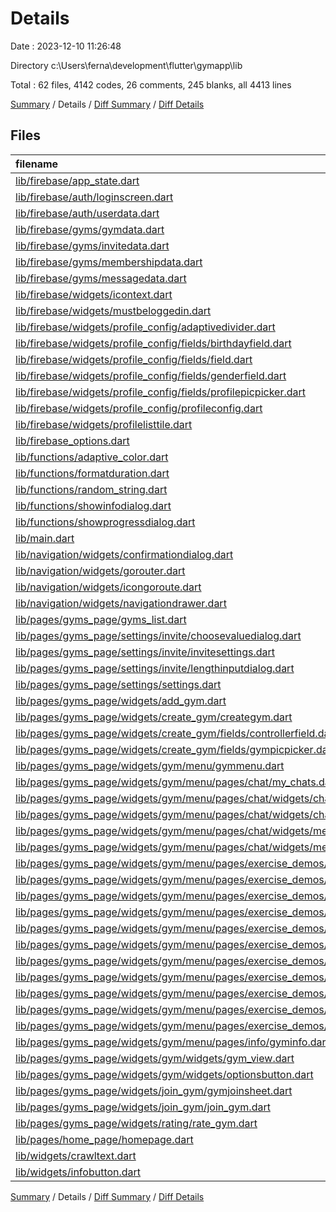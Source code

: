 # Details

Date : 2023-12-10 11:26:48

Directory c:\\Users\\ferna\\development\\flutter\\gymapp\\lib

Total : 62 files,  4142 codes, 26 comments, 245 blanks, all 4413 lines

[Summary](results.md) / Details / [Diff Summary](diff.md) / [Diff Details](diff-details.md)

## Files
| filename | language | code | comment | blank | total |
| :--- | :--- | ---: | ---: | ---: | ---: |
| [lib/firebase/app_state.dart](/lib/firebase/app_state.dart) | Dart | 310 | 6 | 29 | 345 |
| [lib/firebase/auth/loginscreen.dart](/lib/firebase/auth/loginscreen.dart) | Dart | 56 | 1 | 3 | 60 |
| [lib/firebase/auth/userdata.dart](/lib/firebase/auth/userdata.dart) | Dart | 39 | 0 | 1 | 40 |
| [lib/firebase/gyms/gymdata.dart](/lib/firebase/gyms/gymdata.dart) | Dart | 28 | 0 | 1 | 29 |
| [lib/firebase/gyms/invitedata.dart](/lib/firebase/gyms/invitedata.dart) | Dart | 14 | 0 | 1 | 15 |
| [lib/firebase/gyms/membershipdata.dart](/lib/firebase/gyms/membershipdata.dart) | Dart | 14 | 0 | 1 | 15 |
| [lib/firebase/gyms/messagedata.dart](/lib/firebase/gyms/messagedata.dart) | Dart | 28 | 0 | 1 | 29 |
| [lib/firebase/widgets/icontext.dart](/lib/firebase/widgets/icontext.dart) | Dart | 23 | 0 | 3 | 26 |
| [lib/firebase/widgets/mustbeloggedin.dart](/lib/firebase/widgets/mustbeloggedin.dart) | Dart | 15 | 0 | 3 | 18 |
| [lib/firebase/widgets/profile_config/adaptivedivider.dart](/lib/firebase/widgets/profile_config/adaptivedivider.dart) | Dart | 16 | 0 | 3 | 19 |
| [lib/firebase/widgets/profile_config/fields/birthdayfield.dart](/lib/firebase/widgets/profile_config/fields/birthdayfield.dart) | Dart | 55 | 0 | 5 | 60 |
| [lib/firebase/widgets/profile_config/fields/field.dart](/lib/firebase/widgets/profile_config/fields/field.dart) | Dart | 45 | 0 | 3 | 48 |
| [lib/firebase/widgets/profile_config/fields/genderfield.dart](/lib/firebase/widgets/profile_config/fields/genderfield.dart) | Dart | 80 | 0 | 4 | 84 |
| [lib/firebase/widgets/profile_config/fields/profilepicpicker.dart](/lib/firebase/widgets/profile_config/fields/profilepicpicker.dart) | Dart | 124 | 2 | 4 | 130 |
| [lib/firebase/widgets/profile_config/profileconfig.dart](/lib/firebase/widgets/profile_config/profileconfig.dart) | Dart | 137 | 0 | 4 | 141 |
| [lib/firebase/widgets/profilelisttile.dart](/lib/firebase/widgets/profilelisttile.dart) | Dart | 88 | 0 | 4 | 92 |
| [lib/firebase_options.dart](/lib/firebase_options.dart) | Dart | 64 | 12 | 6 | 82 |
| [lib/functions/adaptive_color.dart](/lib/functions/adaptive_color.dart) | Dart | 6 | 0 | 2 | 8 |
| [lib/functions/formatduration.dart](/lib/functions/formatduration.dart) | Dart | 5 | 0 | 1 | 6 |
| [lib/functions/random_string.dart](/lib/functions/random_string.dart) | Dart | 8 | 0 | 2 | 10 |
| [lib/functions/showinfodialog.dart](/lib/functions/showinfodialog.dart) | Dart | 21 | 0 | 2 | 23 |
| [lib/functions/showprogressdialog.dart](/lib/functions/showprogressdialog.dart) | Dart | 16 | 0 | 2 | 18 |
| [lib/main.dart](/lib/main.dart) | Dart | 42 | 0 | 5 | 47 |
| [lib/navigation/widgets/confirmationdialog.dart](/lib/navigation/widgets/confirmationdialog.dart) | Dart | 40 | 0 | 2 | 42 |
| [lib/navigation/widgets/gorouter.dart](/lib/navigation/widgets/gorouter.dart) | Dart | 44 | 0 | 2 | 46 |
| [lib/navigation/widgets/icongoroute.dart](/lib/navigation/widgets/icongoroute.dart) | Dart | 18 | 0 | 2 | 20 |
| [lib/navigation/widgets/navigationdrawer.dart](/lib/navigation/widgets/navigationdrawer.dart) | Dart | 59 | 0 | 3 | 62 |
| [lib/pages/gyms_page/gyms_list.dart](/lib/pages/gyms_page/gyms_list.dart) | Dart | 74 | 1 | 4 | 79 |
| [lib/pages/gyms_page/settings/invite/choosevaluedialog.dart](/lib/pages/gyms_page/settings/invite/choosevaluedialog.dart) | Dart | 90 | 0 | 5 | 95 |
| [lib/pages/gyms_page/settings/invite/invitesettings.dart](/lib/pages/gyms_page/settings/invite/invitesettings.dart) | Dart | 121 | 0 | 4 | 125 |
| [lib/pages/gyms_page/settings/invite/lengthinputdialog.dart](/lib/pages/gyms_page/settings/invite/lengthinputdialog.dart) | Dart | 63 | 0 | 4 | 67 |
| [lib/pages/gyms_page/settings/settings.dart](/lib/pages/gyms_page/settings/settings.dart) | Dart | 40 | 0 | 4 | 44 |
| [lib/pages/gyms_page/widgets/add_gym.dart](/lib/pages/gyms_page/widgets/add_gym.dart) | Dart | 28 | 0 | 3 | 31 |
| [lib/pages/gyms_page/widgets/create_gym/creategym.dart](/lib/pages/gyms_page/widgets/create_gym/creategym.dart) | Dart | 161 | 0 | 5 | 166 |
| [lib/pages/gyms_page/widgets/create_gym/fields/controllerfield.dart](/lib/pages/gyms_page/widgets/create_gym/fields/controllerfield.dart) | Dart | 60 | 0 | 3 | 63 |
| [lib/pages/gyms_page/widgets/create_gym/fields/gympicpicker.dart](/lib/pages/gyms_page/widgets/create_gym/fields/gympicpicker.dart) | Dart | 132 | 2 | 5 | 139 |
| [lib/pages/gyms_page/widgets/gym/menu/gymmenu.dart](/lib/pages/gyms_page/widgets/gym/menu/gymmenu.dart) | Dart | 86 | 0 | 4 | 90 |
| [lib/pages/gyms_page/widgets/gym/menu/pages/chat/my_chats.dart](/lib/pages/gyms_page/widgets/gym/menu/pages/chat/my_chats.dart) | Dart | 59 | 0 | 4 | 63 |
| [lib/pages/gyms_page/widgets/gym/menu/pages/chat/widgets/chat_page.dart](/lib/pages/gyms_page/widgets/gym/menu/pages/chat/widgets/chat_page.dart) | Dart | 96 | 2 | 6 | 104 |
| [lib/pages/gyms_page/widgets/gym/menu/pages/chat/widgets/chat_tile.dart](/lib/pages/gyms_page/widgets/gym/menu/pages/chat/widgets/chat_tile.dart) | Dart | 38 | 0 | 2 | 40 |
| [lib/pages/gyms_page/widgets/gym/menu/pages/chat/widgets/messagecard.dart](/lib/pages/gyms_page/widgets/gym/menu/pages/chat/widgets/messagecard.dart) | Dart | 90 | 0 | 4 | 94 |
| [lib/pages/gyms_page/widgets/gym/menu/pages/chat/widgets/messagetyper.dart](/lib/pages/gyms_page/widgets/gym/menu/pages/chat/widgets/messagetyper.dart) | Dart | 66 | 0 | 5 | 71 |
| [lib/pages/gyms_page/widgets/gym/menu/pages/exercise_demos/demodata.dart](/lib/pages/gyms_page/widgets/gym/menu/pages/exercise_demos/demodata.dart) | Dart | 44 | 0 | 1 | 45 |
| [lib/pages/gyms_page/widgets/gym/menu/pages/exercise_demos/exercisedemo.dart](/lib/pages/gyms_page/widgets/gym/menu/pages/exercise_demos/exercisedemo.dart) | Dart | 39 | 0 | 4 | 43 |
| [lib/pages/gyms_page/widgets/gym/menu/pages/exercise_demos/exercisedemos.dart](/lib/pages/gyms_page/widgets/gym/menu/pages/exercise_demos/exercisedemos.dart) | Dart | 88 | 0 | 5 | 93 |
| [lib/pages/gyms_page/widgets/gym/menu/pages/exercise_demos/interfaces/demomaker.dart](/lib/pages/gyms_page/widgets/gym/menu/pages/exercise_demos/interfaces/demomaker.dart) | Dart | 156 | 0 | 5 | 161 |
| [lib/pages/gyms_page/widgets/gym/menu/pages/exercise_demos/interfaces/extraadvice.dart](/lib/pages/gyms_page/widgets/gym/menu/pages/exercise_demos/interfaces/extraadvice.dart) | Dart | 45 | 0 | 3 | 48 |
| [lib/pages/gyms_page/widgets/gym/menu/pages/exercise_demos/interfaces/video_viewer.dart](/lib/pages/gyms_page/widgets/gym/menu/pages/exercise_demos/interfaces/video_viewer.dart) | Dart | 61 | 0 | 6 | 67 |
| [lib/pages/gyms_page/widgets/gym/menu/pages/exercise_demos/interfaces/videopickfield.dart](/lib/pages/gyms_page/widgets/gym/menu/pages/exercise_demos/interfaces/videopickfield.dart) | Dart | 143 | 0 | 10 | 153 |
| [lib/pages/gyms_page/widgets/gym/menu/pages/exercise_demos/interfaces/widgets/tag.dart](/lib/pages/gyms_page/widgets/gym/menu/pages/exercise_demos/interfaces/widgets/tag.dart) | Dart | 41 | 0 | 3 | 44 |
| [lib/pages/gyms_page/widgets/gym/menu/pages/exercise_demos/interfaces/widgets/videoprogressbar.dart](/lib/pages/gyms_page/widgets/gym/menu/pages/exercise_demos/interfaces/widgets/videoprogressbar.dart) | Dart | 106 | 0 | 4 | 110 |
| [lib/pages/gyms_page/widgets/gym/menu/pages/exercise_demos/interfaces/workareasfield.dart](/lib/pages/gyms_page/widgets/gym/menu/pages/exercise_demos/interfaces/workareasfield.dart) | Dart | 101 | 0 | 4 | 105 |
| [lib/pages/gyms_page/widgets/gym/menu/pages/exercise_demos/viewdemodetails.dart](/lib/pages/gyms_page/widgets/gym/menu/pages/exercise_demos/viewdemodetails.dart) | Dart | 76 | 0 | 3 | 79 |
| [lib/pages/gyms_page/widgets/gym/menu/pages/info/gyminfo.dart](/lib/pages/gyms_page/widgets/gym/menu/pages/info/gyminfo.dart) | Dart | 75 | 0 | 3 | 78 |
| [lib/pages/gyms_page/widgets/gym/widgets/gym_view.dart](/lib/pages/gyms_page/widgets/gym/widgets/gym_view.dart) | Dart | 168 | 0 | 4 | 172 |
| [lib/pages/gyms_page/widgets/gym/widgets/optionsbutton.dart](/lib/pages/gyms_page/widgets/gym/widgets/optionsbutton.dart) | Dart | 31 | 0 | 3 | 34 |
| [lib/pages/gyms_page/widgets/join_gym/gymjoinsheet.dart](/lib/pages/gyms_page/widgets/join_gym/gymjoinsheet.dart) | Dart | 95 | 0 | 4 | 99 |
| [lib/pages/gyms_page/widgets/join_gym/join_gym.dart](/lib/pages/gyms_page/widgets/join_gym/join_gym.dart) | Dart | 77 | 0 | 4 | 81 |
| [lib/pages/gyms_page/widgets/rating/rate_gym.dart](/lib/pages/gyms_page/widgets/rating/rate_gym.dart) | Dart | 82 | 0 | 4 | 86 |
| [lib/pages/home_page/homepage.dart](/lib/pages/home_page/homepage.dart) | Dart | 18 | 0 | 4 | 22 |
| [lib/widgets/crawltext.dart](/lib/widgets/crawltext.dart) | Dart | 63 | 0 | 7 | 70 |
| [lib/widgets/infobutton.dart](/lib/widgets/infobutton.dart) | Dart | 34 | 0 | 3 | 37 |

[Summary](results.md) / Details / [Diff Summary](diff.md) / [Diff Details](diff-details.md)